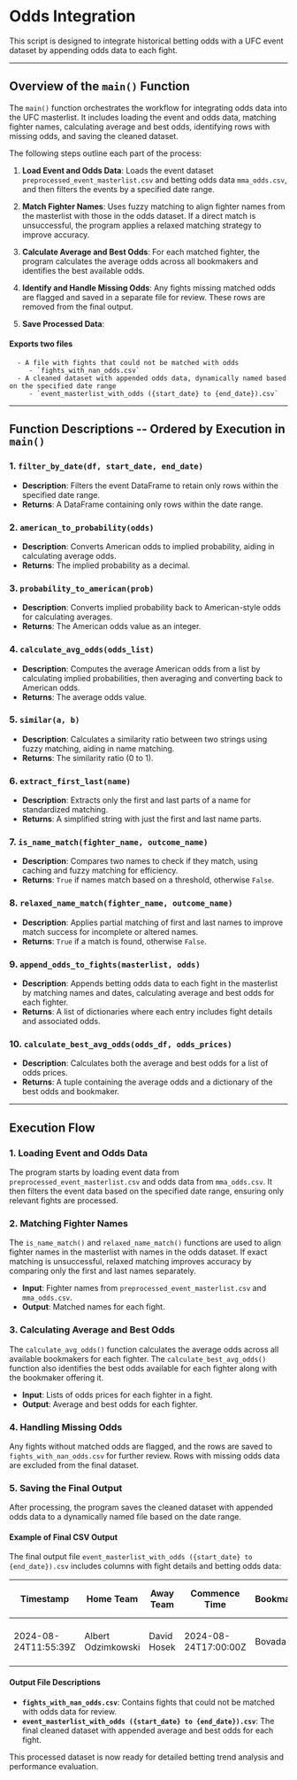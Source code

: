 # Odds Integration

This script is designed to integrate historical betting odds with a UFC event dataset by appending odds data to each fight.

---

## Overview of the `main()` Function

The `main()` function orchestrates the workflow for integrating odds data into the UFC masterlist. It includes loading the event and odds data, matching fighter names, calculating average and best odds, identifying rows with missing odds, and saving the cleaned dataset.

The following steps outline each part of the process:

1. **Load Event and Odds Data**: Loads the event dataset `preprocessed_event_masterlist.csv` and betting odds data `mma_odds.csv`, and then filters the events by a specified date range.

2. **Match Fighter Names**: Uses fuzzy matching to align fighter names from the masterlist with those in the odds dataset. If a direct match is unsuccessful, the program applies a relaxed matching strategy to improve accuracy.

3. **Calculate Average and Best Odds**: For each matched fighter, the program calculates the average odds across all bookmakers and identifies the best available odds.

4. **Identify and Handle Missing Odds**: Any fights missing matched odds are flagged and saved in a separate file for review. These rows are removed from the final output.

5. **Save Processed Data**:
#### Exports two files
      - A file with fights that could not be matched with odds
         - `fights_with_nan_odds.csv`
      - A cleaned dataset with appended odds data, dynamically named based on the specified date range
         - `event_masterlist_with_odds ({start_date} to {end_date}).csv`

---

## Function Descriptions -- Ordered by Execution in `main()`

### 1. `filter_by_date(df, start_date, end_date)`
- **Description**: Filters the event DataFrame to retain only rows within the specified date range.
- **Returns**: A DataFrame containing only rows within the date range.

### 2. `american_to_probability(odds)`
- **Description**: Converts American odds to implied probability, aiding in calculating average odds.
- **Returns**: The implied probability as a decimal.

### 3. `probability_to_american(prob)`
- **Description**: Converts implied probability back to American-style odds for calculating averages.
- **Returns**: The American odds value as an integer.

### 4. `calculate_avg_odds(odds_list)`
- **Description**: Computes the average American odds from a list by calculating implied probabilities, then averaging and converting back to American odds.
- **Returns**: The average odds value.

### 5. `similar(a, b)`
- **Description**: Calculates a similarity ratio between two strings using fuzzy matching, aiding in name matching.
- **Returns**: The similarity ratio (0 to 1).

### 6. `extract_first_last(name)`
- **Description**: Extracts only the first and last parts of a name for standardized matching.
- **Returns**: A simplified string with just the first and last name parts.

### 7. `is_name_match(fighter_name, outcome_name)`
- **Description**: Compares two names to check if they match, using caching and fuzzy matching for efficiency.
- **Returns**: `True` if names match based on a threshold, otherwise `False`.

### 8. `relaxed_name_match(fighter_name, outcome_name)`
- **Description**: Applies partial matching of first and last names to improve match success for incomplete or altered names.
- **Returns**: `True` if a match is found, otherwise `False`.

### 9. `append_odds_to_fights(masterlist, odds)`
- **Description**: Appends betting odds data to each fight in the masterlist by matching names and dates, calculating average and best odds for each fighter.
- **Returns**: A list of dictionaries where each entry includes fight details and associated odds.

### 10. `calculate_best_avg_odds(odds_df, odds_prices)`
- **Description**: Calculates both the average and best odds for a list of odds prices.
- **Returns**: A tuple containing the average odds and a dictionary of the best odds and bookmaker.

---

## Execution Flow

### 1. Loading Event and Odds Data

The program starts by loading event data from `preprocessed_event_masterlist.csv` and odds data from `mma_odds.csv`. It then filters the event data based on the specified date range, ensuring only relevant fights are processed.

### 2. Matching Fighter Names

The `is_name_match()` and `relaxed_name_match()` functions are used to align fighter names in the masterlist with names in the odds dataset. If exact matching is unsuccessful, relaxed matching improves accuracy by comparing only the first and last names separately.

- **Input**: Fighter names from `preprocessed_event_masterlist.csv` and `mma_odds.csv`.
- **Output**: Matched names for each fight.

### 3. Calculating Average and Best Odds

The `calculate_avg_odds()` function calculates the average odds across all available bookmakers for each fighter. The `calculate_best_avg_odds()` function also identifies the best odds available for each fighter along with the bookmaker offering it.

- **Input**: Lists of odds prices for each fighter in a fight.
- **Output**: Average and best odds for each fighter.

### 4. Handling Missing Odds

Any fights without matched odds are flagged, and the rows are saved to `fights_with_nan_odds.csv` for further review. Rows with missing odds data are excluded from the final dataset.

### 5. Saving the Final Output

After processing, the program saves the cleaned dataset with appended odds data to a dynamically named file based on the date range.

#### Example of Final CSV Output

The final output file `event_masterlist_with_odds ({start_date} to {end_date}).csv` includes columns with fight details and betting odds data:

| Timestamp               | Home Team          | Away Team       | Commence Time         | Bookmaker | Market | Outcome Name       | Odds Price | Fighter A Avg Odds | Fighter A Best Odds | Fighter B Avg Odds | Fighter B Best Odds |
|-------------------------|--------------------|-----------------|-----------------------|-----------|--------|--------------------|------------|--------------------|---------------------------------------|---------------------|---------------------|
| 2024-08-24T11:55:39Z    | Albert Odzimkowski | David Hosek     | 2024-08-24T17:00:00Z  | Bovada    | h2h    | Albert Odzimkowski | -185       | -180               | {'Odds': -185, 'Bookmaker': 'Bovada'} | -140               | {'Odds': -140, 'Bookmaker': 'LowVig.ag'} |

#### Output File Descriptions

- **`fights_with_nan_odds.csv`**: Contains fights that could not be matched with odds data for review.
- **`event_masterlist_with_odds ({start_date} to {end_date}).csv`**: The final cleaned dataset with appended average and best odds for each fight.

This processed dataset is now ready for detailed betting trend analysis and performance evaluation.
